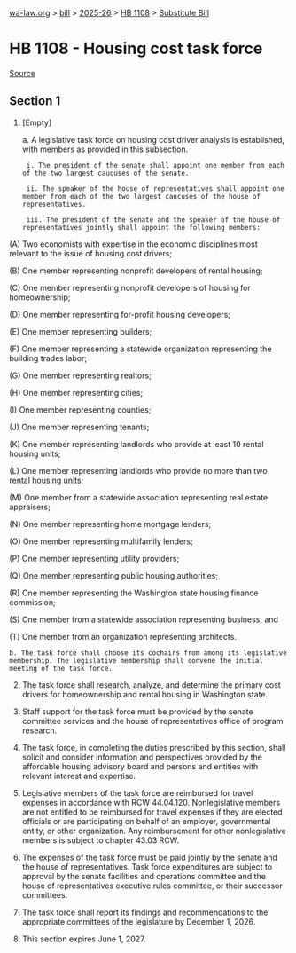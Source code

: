 [wa-law.org](/) > [bill](/bill/) > [2025-26](/bill/2025-26/) > [HB 1108](/bill/2025-26/hb/1108/) > [Substitute Bill](/bill/2025-26/hb/1108/S/)

# HB 1108 - Housing cost task force

[Source](http://lawfilesext.leg.wa.gov/biennium/2025-26/Pdf/Bills/House%20Bills/1108-S.pdf)

## Section 1
1. [Empty]

    a. A legislative task force on housing cost driver analysis is established, with members as provided in this subsection.

        i. The president of the senate shall appoint one member from each of the two largest caucuses of the senate.

        ii. The speaker of the house of representatives shall appoint one member from each of the two largest caucuses of the house of representatives.

        iii. The president of the senate and the speaker of the house of representatives jointly shall appoint the following members:

(A) Two economists with expertise in the economic disciplines most relevant to the issue of housing cost drivers;

(B) One member representing nonprofit developers of rental housing;

(C) One member representing nonprofit developers of housing for
homeownership;

(D) One member representing for-profit housing developers;

(E) One member representing builders;

(F) One member representing a statewide organization representing the building trades labor;

(G) One member representing realtors;

(H) One member representing cities;

(I) One member representing counties;

(J) One member representing tenants;

(K) One member representing landlords who provide at least 10 rental housing units;

(L) One member representing landlords who provide no more than two rental housing units;

(M) One member from a statewide association representing real estate appraisers;

(N) One member representing home mortgage lenders;

(O) One member representing multifamily lenders;

(P) One member representing utility providers;

(Q) One member representing public housing authorities;

(R) One member representing the Washington state housing finance commission;

(S) One member from a statewide association representing business; and

(T) One member from an organization representing architects.

    b. The task force shall choose its cochairs from among its legislative membership. The legislative membership shall convene the initial meeting of the task force.

2. The task force shall research, analyze, and determine the primary cost drivers for homeownership and rental housing in Washington state.

3. Staff support for the task force must be provided by the senate committee services and the house of representatives office of program research.

4. The task force, in completing the duties prescribed by this section, shall solicit and consider information and perspectives provided by the affordable housing advisory board and persons and entities with relevant interest and expertise.

5. Legislative members of the task force are reimbursed for travel expenses in accordance with RCW 44.04.120. Nonlegislative members are not entitled to be reimbursed for travel expenses if they are elected officials or are participating on behalf of an employer, governmental entity, or other organization. Any reimbursement for other nonlegislative members is subject to chapter 43.03 RCW.

6. The expenses of the task force must be paid jointly by the senate and the house of representatives. Task force expenditures are subject to approval by the senate facilities and operations committee and the house of representatives executive rules committee, or their successor committees.

7. The task force shall report its findings and recommendations to the appropriate committees of the legislature by December 1, 2026.

8. This section expires June 1, 2027.
